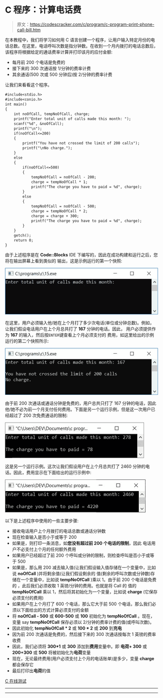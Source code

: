 # C 程序：计算电话费

> 原文：<https://codescracker.com/c/program/c-program-print-phone-call-bill.htm>

在本教程中，我们将学习如何用 C 语言创建一个程序，让用户输入特定月份的电话总数。在这里，电话呼叫次数是指分钟数。在收到一个月内拨打的电话总数后，该程序将根据给定的通话费率计算并打印该月的应付金额:

*   每月前 200 个电话是免费的
*   接下来的 300 次通话按 1/分钟的费率计费
*   其余通话(500 次或 500 分钟后)按 2/分钟的费率计费

让我们来看看这个程序。

```
#include<stdio.h>
#include<conio.h>
int main()
{
    int noOfCall, tempNoOfCall, charge;
    printf("Enter total unit of calls made this month: ");
    scanf("%d", &noOfCall);
    printf("\n");
    if(noOfCall<=200)
    {
        printf("You have not crossed the limit of 200 calls");
        printf("\nNo charge.");
    }
    else
    {
        if(noOfCall<=500)
        {
            tempNoOfCall = noOfCall - 200;
            charge = tempNoOfCall * 1;
            printf("The charge you have to paid = %d", charge);
        }
        else
        {
            tempNoOfCall = noOfCall - 500;
            charge = tempNoOfCall * 2;
            charge = charge + 300;
            printf("The charge you have to paid = %d", charge);
        }
    }
    getch();
    return 0;
}
```

由于上述程序是在 **Code::Blocks** IDE 下编写的，因此在成功构建和运行之后，您将在输出屏幕上看到类似的 输出，这是示例运行的第一个快照:

![c program calculate phone call bills](img/51d9f1823c3c486d3b454ca04bb3743d.png)

在这里，用户必须输入他/她在上个月打了多少次电话(单位或分钟总数)。例如，让我们假设电话用户在上个月总共打了 **167** 分钟的电话。因此， 用户必须提供作为 **167** 的输入，然后按`ENTER`键查看上个月必须支付的 费用，如这里给出的示例运行的第二个快照所示:

![c program print phone calls bill](img/bb0bfd6d1efb5b392ce872ac0f3294a0.png)

由于前 200 次通话或通话分钟是免费的，用户总共只打了 167 分钟的电话，因此他/她不必为前一个月支付任何费用。下面是另一个运行示例，但是这一次用户已经超过了 200 次免费通话的限制:

![print phone calls charge c program](img/2ddf23f2baddf7f0bbd673f9464ec8b9.png)

这是另一个运行示例。这次让我们假设用户在上个月总共打了 2460 分钟的电话。因此，费用显示在下面给出的运行示例中:

![print phone call bill c program](img/2b5aaa07e92156559dea00d4582be0b8.png)

以下是上述程序中使用的一些主要步骤:

*   接收电话用户上个月拨打的电话总数或通话分钟数
*   现在检查输入是否小于或等于 200
*   如果是，则打印一条消息，如**您没有超过前 200 个电话的限制**，因此 电话用户不必支付上个月的任何额外费用
*   如果用户已经超过了前 200 个呼叫或分钟的限制，则检查呼叫是否小于或等于 500
*   如果是，那么用 200 减去输入值(让我们假设输入值存储在一个变量中，比如说 **noOfCall** )并将剩余值(让我们假设剩余的 值(剩余的呼叫次数或分钟数)存储在一个变量中，比如说 **tempNoOfCall** )乘以 1。由于前 200 个电话是免费的 ，此后我们必须收取 1 英镑/分钟的费用。也就是将 Call 的 值的 **tempNoOfCall** 乘以 1，然后将其初始化为一个变量，比如说 **charge** (它保存必须支付的费用)
*   如果用户在上个月打了 600 个电话，那么它大于前 500 个电话，那么我们必须以下面给出的方式计算必须支付的金额
*   将 **noOfCall - 500** 或 **600-500** 或 **100** 初始化为 **tempNoOfCall** 。现在，变量 say **tempNoOfCall** 保存必须以 2/分钟的费率计费的值(或呼叫次数)。
*   因此初始化 **tempNoOfCall * 2** 或 **100 * 2** 或 **200** 到**充电**
*   因为前 200 次通话是免费的，然后接下来的 300 次通话按每次 1 英镑的费率收费
*   因此，我们必须将 **300*1** 或 **300** 添加到**费用**变量中。即 **电荷+ 300** 或 **200+300** 或 **500** 将被初始化为**电荷**变量
*   现在，无论最终费用(用户必须支付上个月的电话账单)是多少，变量 **charge** 都会保存它
*   最后打印出**电荷**的值

[C 在线测试](/exam/showtest.php?subid=2)

* * *

* * *